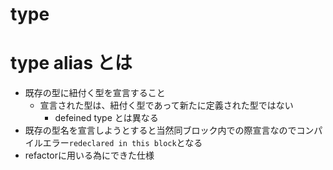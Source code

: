 # type

# type alias とは

- 既存の型に紐付く型を宣言すること
    - 宣言された型は、紐付く型であって新たに定義された型ではない
		- defeined type とは異なる
- 既存の型名を宣言しようとすると当然同ブロック内での際宣言なのでコンパイルエラー`redeclared in this block`となる
- refactorに用いる為にできた仕様
